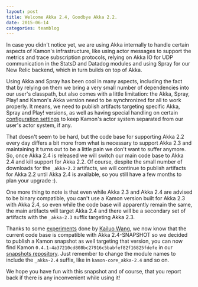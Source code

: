 ```yaml
---
layout: post
title: Welcome Akka 2.4, Goodbye Akka 2.2.
date: 2015-06-14
categories: teamblog
---
```


In case you didn't notice yet, we are using Akka internally to handle certain aspects of Kamon's infrastructure, like
using actor messages to support the metrics and trace subscription protocols, relying on Akka IO for UDP communication
in the StatsD and Datadog modules and using Spray for our New Relic backend, which in turn builds on top of Akka.



Using Akka and Spray has been cool in many aspects, including the fact that by relying on them we bring a very small
number of dependencies into our user's classpath, but also comes with a little limitation: the Akka, Spray, Play! and
Kamon's Akka version need to be synchronized for all to work properly. It means, we need to publish artifacts targeting
specific Akka, Spray and Play! versions, as well as having special handling on certain [configuration settings] to keep
Kamon's actor system separated from our user's actor system, if any.

That doesn't seem to be hard, but the code base for supporting Akka 2.2 every day differs a bit more from what is
necessary to support Akka 2.3 and maintaining it turns out to be a little pain we don't want to suffer anymore. So, once
Akka 2.4 is released we will switch our main code base to Akka 2.4 and kill support for Akka 2.2. Of course, despite the
small number of downloads for the `_akka-2.2` artifacts, we will continue to publish artifacts for Akka 2.2 until Akka
2.4 is available, so you still have a few months to plan your upgrade :).

One more thing to note is that even while Akka 2.3 and Akka 2.4 are advised to be binary compatible, you can't use a
Kamon version built for Akka 2.3 with Akka 2.4, so even while the code base will apparently remain the same, the main
artifacts will target Akka 2.4 and there will be a secondary set of artifacts with the `_akka-2.3` suffix targeting Akka
2.3.

Thanks to some [experiments] done by [Kailuo Wang], we now know that the current code base is compatible with Akka
2.4-SNAPSHOT so we decided to publish a Kamon snapshot as well targeting that version, you can now find Kamon
`0.4.1-4a37210cd808bc27916c5babfef82f16825fdefe` in our [snapshots repository]. Just remember to change the module names
to include the `_akka-2.4` suffix, like in `kamon-core_akka-2.4` and so on.

We hope you have fun with this snapshot and of course, that you report back if there is any inconvenient while using it!


[configuration settings]: /introduction/configuration/
[experiments]: https://github.com/kamon-io/Kamon/issues/215
[Kailuo Wang]: https://github.com/kailuowang
[snapshots repository]: http://snapshots.kamon.io/
